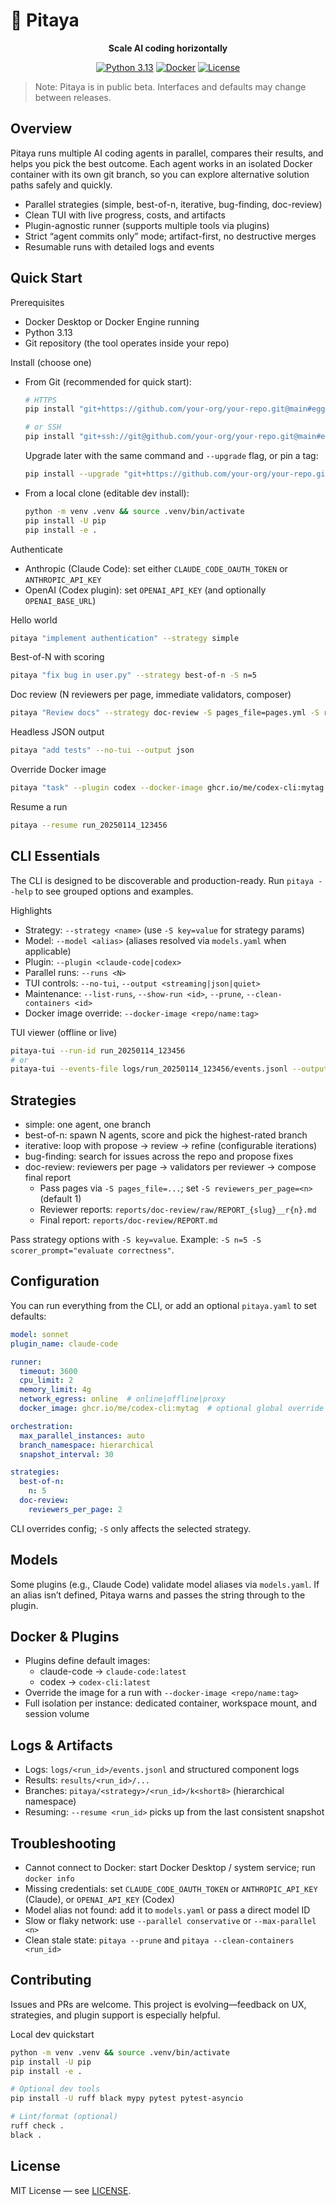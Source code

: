 # 🎯 Pitaya

<div align="center">

**Scale AI coding horizontally**

[![Python 3.13](https://img.shields.io/badge/python-3.13-blue.svg)](https://www.python.org/downloads/)
[![Docker](https://img.shields.io/badge/docker-required-blue.svg)](https://www.docker.com/)
[![License](https://img.shields.io/badge/license-MIT-green.svg)](LICENSE)

</div>

> Note: Pitaya is in public beta. Interfaces and defaults may change between releases.

## Overview

Pitaya runs multiple AI coding agents in parallel, compares their results, and helps you pick the best outcome. Each agent works in an isolated Docker container with its own git branch, so you can explore alternative solution paths safely and quickly.

- Parallel strategies (simple, best-of-n, iterative, bug-finding, doc-review)
- Clean TUI with live progress, costs, and artifacts
- Plugin-agnostic runner (supports multiple tools via plugins)
- Strict “agent commits only” mode; artifact-first, no destructive merges
- Resumable runs with detailed logs and events

## Quick Start

Prerequisites

- Docker Desktop or Docker Engine running
- Python 3.13
- Git repository (the tool operates inside your repo)

Install (choose one)

- From Git (recommended for quick start):

  ```bash
  # HTTPS
  pip install "git+https://github.com/your-org/your-repo.git@main#egg=pitaya"

  # or SSH
  pip install "git+ssh://git@github.com/your-org/your-repo.git@main#egg=pitaya"
  ```

  Upgrade later with the same command and `--upgrade` flag, or pin a tag:

  ```bash
  pip install --upgrade "git+https://github.com/your-org/your-repo.git@v0.1.0#egg=pitaya"
  ```

- From a local clone (editable dev install):

  ```bash
  python -m venv .venv && source .venv/bin/activate
  pip install -U pip
  pip install -e .
  ```

Authenticate

- Anthropic (Claude Code): set either `CLAUDE_CODE_OAUTH_TOKEN` or `ANTHROPIC_API_KEY`
- OpenAI (Codex plugin): set `OPENAI_API_KEY` (and optionally `OPENAI_BASE_URL`)

Hello world

```bash
pitaya "implement authentication" --strategy simple
```

Best-of-N with scoring

```bash
pitaya "fix bug in user.py" --strategy best-of-n -S n=5
```

Doc review (N reviewers per page, immediate validators, composer)

```bash
pitaya "Review docs" --strategy doc-review -S pages_file=pages.yml -S reviewers_per_page=2
```

Headless JSON output

```bash
pitaya "add tests" --no-tui --output json
```

Override Docker image

```bash
pitaya "task" --plugin codex --docker-image ghcr.io/me/codex-cli:mytag
```

Resume a run

```bash
pitaya --resume run_20250114_123456
```

## CLI Essentials

The CLI is designed to be discoverable and production-ready. Run `pitaya --help` to see grouped options and examples.

Highlights

- Strategy: `--strategy <name>` (use `-S key=value` for strategy params)
- Model: `--model <alias>` (aliases resolved via `models.yaml` when applicable)
- Plugin: `--plugin <claude-code|codex>`
- Parallel runs: `--runs <N>`
- TUI controls: `--no-tui`, `--output <streaming|json|quiet>`
- Maintenance: `--list-runs`, `--show-run <id>`, `--prune`, `--clean-containers <id>`
- Docker image override: `--docker-image <repo/name:tag>`

TUI viewer (offline or live)

```bash
pitaya-tui --run-id run_20250114_123456
# or
pitaya-tui --events-file logs/run_20250114_123456/events.jsonl --output streaming
```

## Strategies

- simple: one agent, one branch
- best-of-n: spawn N agents, score and pick the highest-rated branch
- iterative: loop with propose → review → refine (configurable iterations)
- bug-finding: search for issues across the repo and propose fixes
- doc-review: reviewers per page → validators per reviewer → compose final report
  - Pass pages via `-S pages_file=...`; set `-S reviewers_per_page=<n>` (default 1)
  - Reviewer reports: `reports/doc-review/raw/REPORT_{slug}__r{n}.md`
  - Final report: `reports/doc-review/REPORT.md`

Pass strategy options with `-S key=value`. Example: `-S n=5 -S scorer_prompt="evaluate correctness"`.

## Configuration

You can run everything from the CLI, or add an optional `pitaya.yaml` to set defaults:

```yaml
model: sonnet
plugin_name: claude-code

runner:
  timeout: 3600
  cpu_limit: 2
  memory_limit: 4g
  network_egress: online  # online|offline|proxy
  docker_image: ghcr.io/me/codex-cli:mytag  # optional global override

orchestration:
  max_parallel_instances: auto
  branch_namespace: hierarchical
  snapshot_interval: 30

strategies:
  best-of-n:
    n: 5
  doc-review:
    reviewers_per_page: 2
```

CLI overrides config; `-S` only affects the selected strategy.

## Models

Some plugins (e.g., Claude Code) validate model aliases via `models.yaml`. If an alias isn’t defined, Pitaya warns and passes the string through to the plugin.

## Docker & Plugins

- Plugins define default images:
  - claude-code → `claude-code:latest`
  - codex → `codex-cli:latest`
- Override the image for a run with `--docker-image <repo/name:tag>`
- Full isolation per instance: dedicated container, workspace mount, and session volume

## Logs & Artifacts

- Logs: `logs/<run_id>/events.jsonl` and structured component logs
- Results: `results/<run_id>/...`
- Branches: `pitaya/<strategy>/<run_id>/k<short8>` (hierarchical namespace)
- Resuming: `--resume <run_id>` picks up from the last consistent snapshot

## Troubleshooting

- Cannot connect to Docker: start Docker Desktop / system service; run `docker info`
- Missing credentials: set `CLAUDE_CODE_OAUTH_TOKEN` or `ANTHROPIC_API_KEY` (Claude), or `OPENAI_API_KEY` (Codex)
- Model alias not found: add it to `models.yaml` or pass a direct model ID
- Slow or flaky network: use `--parallel conservative` or `--max-parallel <n>`
- Clean stale state: `pitaya --prune` and `pitaya --clean-containers <run_id>`

## Contributing

Issues and PRs are welcome. This project is evolving—feedback on UX, strategies, and plugin support is especially helpful.

Local dev quickstart

```bash
python -m venv .venv && source .venv/bin/activate
pip install -U pip
pip install -e .

# Optional dev tools
pip install -U ruff black mypy pytest pytest-asyncio

# Lint/format (optional)
ruff check .
black .
```

## License

MIT License — see [LICENSE](LICENSE).
